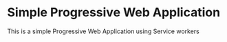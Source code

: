 # Simple Progressive Web Application 
This is a simple Progressive Web Application using Service workers
